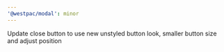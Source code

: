 ```yaml
---
'@westpac/modal': minor
---
```


Update close button to use new unstyled button look, smaller button size and adjust position
